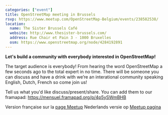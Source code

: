 ```yaml
---
categories: ["event"]
title: OpenStreetMap meeting in Brussels
rsvp: https://www.meetup.com/OpenStreetMap-Belgium/events/238582538/
location:
  name: The Sister Brussels Café
  website: http://www.thesister-brussels.com/
  address: Rue Chair et Pain 3 - 1000 Bruxelles
  osm: https://www.openstreetmap.org/node/4284192891
---
```


**Let's build a community with everybody interested in OpenStreetMap!**

The target audience is everybody! From hearing the word OpenStreetMap a few seconds ago to the total expert in no time. There will be someone you can discuss and have a drink with we’re an interational community speaking English, Dutch, French so come join us!

Tell us what you'd like discuss/present/share. You can add them to our framapad: <https://mensuel.framapad.org/p/4p5ySWmBHB>

Version française sur la [page Meetup](https://www.meetup.com/OpenStreetMap-Belgium/events/238582538/)
Nederlands versie op [Meetup pagina](https://www.meetup.com/OpenStreetMap-Belgium/events/238582538/)

